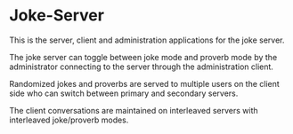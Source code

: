 # Joke-Server

This is the server, client and administration applications for the joke server.

The joke server can toggle between joke mode and proverb mode by the administrator connecting to the server through the administration client. 

Randomized jokes and proverbs are served to multiple users on the client side who can switch between primary and secondary servers. 

The client conversations are maintained on interleaved servers with interleaved joke/proverb modes.
